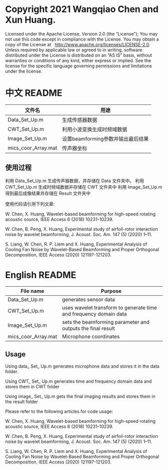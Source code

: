 # Copyright 2021 Wangqiao Chen and Xun Huang.
Licensed under the Apache License, Version 2.0 (the “License”);
 You may not use this code except in compliance with the License.
 You may obtain a copy of the License at   http://www.apache.org/licenses/LICENSE-2.0.
 Unless required by applicable law or agreed to in writing, software distributed under the License is distributed on an “AS IS” basis, without warranties or conditions of any kind, either express or implied. See the license for the specific language governing permissions and limitations under the license.


# 中文 README

| 文件名 | 用途
| - | - |
| Data_Set_Up.m | 生成传感器数据 |
| CWT_Set_Up.m | 利用小波变换生成时频域数据 |
| Image_Set_Up.m | 设置beamforming参数并输出最后结果 |
| mics_coor_Array.mat | 传声器坐标 |

## 使用过程
利用 Data_Set_Up.m 生成传声器数据，并存储在 Data 文件夹中。 利用 CWT_Set_Up.m 生成时频域数据并存储在 CWT 文件夹中 利用 Image_Set_Up.m 得到最后成像结果并存储在 Result 文件夹中

使用代码请引用下列文章:

W. Chen, X. Huang, Wavelet-based beamforming for high-speed rotating acoustic source, IEEE Access 6 (2018) 10231–10239.

W. Chen, B. Peng, X. Huang, Experimental study of airfoil-rotor interaction noise by wavelet beamforming, J. Acoust. Soc. Am. 147 (5) (2020) 1–11.

S. Liang, W. Chen, R. P. Liem and X. Huang, Experimental Analysis of Cooling Fan Noise by Wavelet-Based Beamforming and Proper Orthogonal Decomposition, IEEE Access (2020) 121197-121203.

# English README

| File name | Purpose
| - | - |
| Data_Set_Up.m | generates sensor data |
| CWT_Set_Up.m | uses wavelet transform to generate time and frequency domain data |
| Image_Set_Up.m | sets the beamforming parameter and outputs the final result |
| mics_coor_Array.mat | Microphone coordinates |


## Usage

Using data_ Set_ Up.m generates microphone data and stores it in the data folder.

Using CWT_ Set_ Up.m generates time and frequency domain data and stores them in CWT folder

Using image_ Set_ Up.m gets the final imaging results and stores them in the result folder

Please refer to the following articles for code usage:

W. Chen, X. Huang, Wavelet-based beamforming for high-speed rotating acoustic source, IEEE Access 6 (2018) 10231–10239.

W. Chen, B. Peng, X. Huang, Experimental study of airfoil-rotor interaction noise by wavelet beamforming, J. Acoust. Soc. Am. 147 (5) (2020) 1–11.

S. Liang, W. Chen, R. P. Liem and X. Huang, Experimental Analysis of Cooling Fan Noise by Wavelet-Based Beamforming and Proper Orthogonal Decomposition, IEEE Access (2020) 121197-121203.
